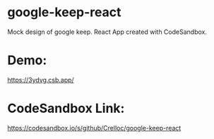 # google-keep-react
Mock design of google keep.
React App created with CodeSandbox.

# Demo:
https://3ydvg.csb.app/

# CodeSandbox Link:
https://codesandbox.io/s/github/Crelloc/google-keep-react
